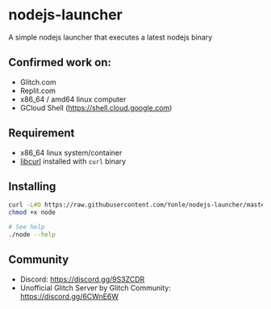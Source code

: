 # nodejs-launcher
A simple nodejs launcher that executes a latest nodejs binary

## Confirmed work on:
* Glitch.com
* Replit.com
* x86_64 / amd64 linux computer
* GCloud Shell (https://shell.cloud.google.com)

## Requirement
* x86_64 linux system/container
* [libcurl](https://curl.se/libcurl) installed with `curl` binary

## Installing
```bash
curl -L#O https://raw.githubusercontent.com/Yonle/nodejs-launcher/master/node
chmod +x node

# See help
./node --help
```

## Community
* Discord: https://discord.gg/9S3ZCDR
* Unofficial Glitch Server by Glitch Community: https://discord.gg/6CWnE6W
